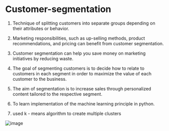 # Customer-segmentation


1. Technique of splitting customers into separate groups depending on their attributes or behavior.

2. Marketing responsibilities, such as up-selling methods, product recommendations, and pricing can benefit from customer segmentation.
 
3. Customer segmentation can help you save money on marketing initiatives by reducing waste.

4. The goal of segmenting customers is to decide how to relate to customers in each segment in order to maximize the value of each customer to the business.

5. The aim of segmentation is to increase sales through personalized content tailored to the respective segment.

6. To learn implementation of the machine learning principle in python.

7. used k - means algorithm to create multiple clusters 



![image](https://user-images.githubusercontent.com/88726682/192082763-a6c0235f-feec-4273-be10-9f508e5b19c7.png)

